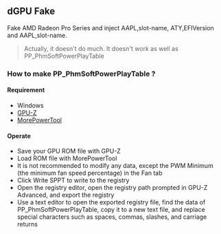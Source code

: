 ## dGPU Fake

Fake AMD Radeon Pro Series and inject AAPL,slot-name, ATY,EFIVersion and AAPL,slot-name.

> Actually, it doesn't do much. It doesn't work as well as PP_PhmSoftPowerPlayTable

### How to make PP_PhmSoftPowerPlayTable ?

#### Requirement

* Windows
* [GPU-Z](https://www.techpowerup.com/download/techpowerup-gpu-z/)
* [MorePowerTool](https://www.igorslab.de/installer/MorePowerTool_Setup.exe) 

#### Operate

* Save your GPU ROM file with GPU-Z
* Load ROM file with MorePowerTool
* It is not recommended to modify any data, except the PWM Minimum (the minimum fan speed percentage) in the Fan tab
* Click Write SPPT to write to the registry
* Open the registry editor, open the registry path prompted in GPU-Z Advanced, and export the registry
* Use a text editor to open the exported registry file, find the data of PP_PhmSoftPowerPlayTable, copy it to a new text file, and replace special characters such as spaces, commas, slashes, and carriage returns
